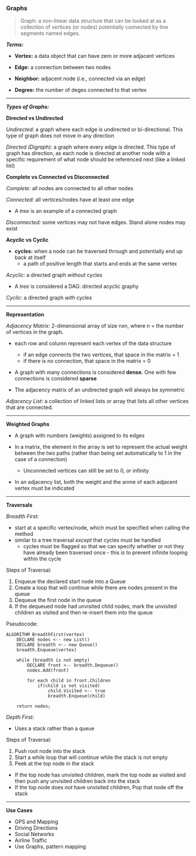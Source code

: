 ### Graphs

> Graph: a non-linear data structure that can be looked at as a collection of vertices (or nodes) potentially connected by line segments named edges.

***Terms:***

* **Vertex:** a data object that can have zero or more adjacent vertices

* **Edge:** a connection between two nodes

* **Neighbor:** adjacent node (i.e., connected via an edge)

* **Degree:** the number of deges connected to that vertex

---

***Types of Graphs:***

**Directed vs Undirected**

*Undirected:* a graph where each edge is undirected or bi-directional.  This type of graph does not move in any direction

*Directed (Digraph):* a graph where every edge is directed.  This type of graph has direction, as each node is directed at another node with a specific requirement of what node should be referenced next (like a linked list)

**Complete vs Connected vs Disconnected**

*Complete:* all nodes are connected to all other nodes

*Connected:*  all vertices/nodes have at least one edge
  - A *tree* is an example of a connected graph

*Disconnected:* some vertices may not have edges.  Stand alone nodes may exist

**Acyclic vs Cyclic**

* **cycles:** when a node can be traversed through and potentially end up back at itself
  - a path of positive length that starts and ends at the same vertex

*Acyclic:*  a directed graph *without* cycles
  - A *tree* is considered a DAG: directed acyclic graphy

*Cyclic:* a directed graph *with* cycles

---

**Representation**

*Adjacency Matrix:*  2-dimensional array of size nxn, where n = the number of vertices in the graph.
  - each row and column represent each vertex of the data structure
    - if an edge connects the two vertices, that space in the matrix = 1
    - if there is no connection, that space in the matrix = 0

- A graph with many connections is considered **dense**.  One with few connections is considered **sparse**

- The adjacency matrix of an undirected graph will always be symmetric

*Adjacency List:* a collection of linked lists or array that lists all other vertices that are connected.

---

**Weighted Graphs**

- A graph with numbers (weights) assigned to its edges

- In a matrix, the element in the array is set to represent the actual weight between the two paths (rather than being set automatically to 1 in the case of a connection)
  - Unconnected vertices can still be set to 0, or infinity

- In an adjacency list, both the weight and the anme of each adjacent vertex must be indicated

---

**Traversals**

*Breadth First:*
  - start at a specific vertex/node, which must be specified when calling the method
  - similar to a tree traversal *except* that cycles must be handled
    - cycles must be flagged so that we can specify whether or not they have already been traversed once - this is to prevent infinite looping within the cycle

Steps of Traversal:  
1.  Enqueue the declared start node into a Queue
1.  Create a loop that will continue while there are nodes present in the queue
1.  Dequeue the first node in the queue
1.  If the dequeued node had unvisited child nodes, mark the unvisited children as visited and then re-insert them into the queue

Pseudocode:  

```
ALGORITHM BreadthFirst(vertex)
    DECLARE nodes <-- new List()
    DECLARE breadth <-- new Queue()
    breadth.Enqueue(vertex)

    while (breadth is not empty)
        DECLARE front <-- breadth.Dequeue()
        nodes.Add(front)

        for each child in front.Children
            if(child is not visited)
                child.Visited <-- true
                breadth.Enqueue(child)   

    return nodes;
```

*Depth First:*
  - Uses a stack rather than a queue

Steps of Traversal:  
1.  Push root node into the stack
1.  Start a while loop that will continue while the stack is not empty
1.  Peek at the top node in the stack
  *  If the top node has unvisited children, mark the top node as visited and then push any unvisited children back into the stack
  * If the top node does *not* have unvisited children, Pop that node off the stack  

---

**Use Cases**

- GPS and Mapping
- Driving Directions
- Social Networks
- Airline Traffic
- Use Graphs, pattern mapping


